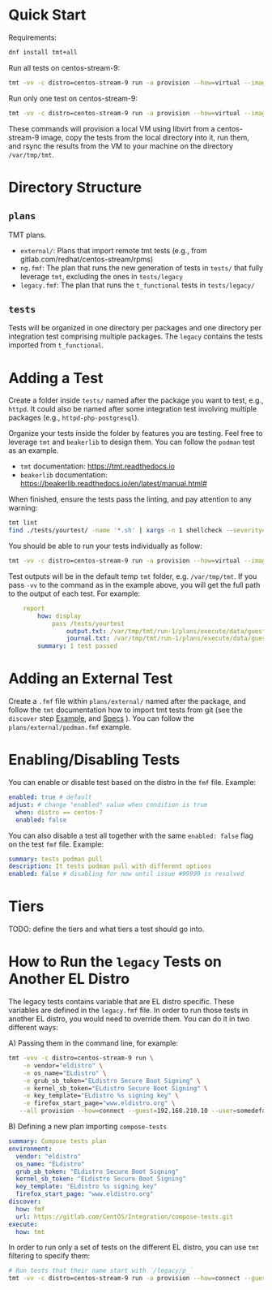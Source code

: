 # Quick Start

Requirements:

```sh
dnf install tmt+all
```

Run all tests on centos-stream-9:

```sh
tmt -vv -c distro=centos-stream-9 run -a provision --how=virtual --image centos-stream-9 prepare --how=install --package=epel-release
```

Run only one test on centos-stream-9:

```sh
tmt -vv -c distro=centos-stream-9 run -a provision --how=virtual --image centos-stream-9 prepare --how=install --package=epel-release test --name /tests/sysstat
```

These commands will provision a local VM using libvirt from a centos-stream-9 image, copy the tests from the local directory into it, run them, and rsync the results from the VM to your machine on the directory `/var/tmp/tmt`.


# Directory Structure

## `plans`

TMT plans.

* `external/`: Plans that import remote tmt tests (e.g., from gitlab.com/redhat/centos-stream/rpms)
* `ng.fmf`: The plan that runs the new generation of tests in `tests/` that fully leverage `tmt`, excluding the ones in `tests/legacy`
* `legacy.fmf`: The plan that runs the `t_functional` tests in `tests/legacy/`


## `tests`

Tests will be organized in one directory per packages and one directory per integration test comprising multiple packages.
The `legacy` contains the tests imported from `t_functional`.

# Adding a Test

Create a folder inside `tests/` named after the package you want to test, e.g., `httpd`. It could also be named after some integration test involving multiple packages (e.g., `httpd-php-postgresql`).

Organize your tests inside the folder by features you are testing. Feel free to leverage `tmt` and `beakerlib` to design them. You can follow the `podman` test as an example.

* `tmt` documentation: https://tmt.readthedocs.io
* `beakerlib` documentation: https://beakerlib.readthedocs.io/en/latest/manual.html#

When finished, ensure the tests pass the linting, and pay attention to any warning:
```sh
tmt lint
find ./tests/yourtest/ -name '*.sh' | xargs -n 1 shellcheck --severity=warning --shell=bash
```

You should be able to run your tests individually as follow:

```sh
tmt -vv -c distro=centos-stream-9 run -a provision --how=virtual --image centos-stream-9 prepare --how=install --package=epel-release test --name /tests/yourtest
```

Test outputs will be in the default temp `tmt` folder, e.g. `/var/tmp/tmt`. If you pass `-vv` to the command as in the example above, you will get the full path to the output of each test. For example:

```yaml
    report
        how: display
            pass /tests/yourtest
                output.txt: /var/tmp/tmt/run-1/plans/execute/data/guest/default-0/tests/yourteset-1/output.txt
                journal.txt: /var/tmp/tmt/run-1/plans/execute/data/guest/default-0/tests/yourteset-1/journal.txt
        summary: 1 test passed
```

# Adding an External Test

Create a `.fmf` file within `plans/external/` named after the package, and follow the `tmt` documentation how to import tmt tests from git (see the `discover` step [Example](https://tmt.readthedocs.io/en/stable/examples.html#plans), and [Specs](https://tmt.readthedocs.io/en/stable/spec/plans.html#spec-plans-discover) ). You can follow the `plans/external/podman.fmf` example.

# Enabling/Disabling Tests

You can enable or disable test based on the distro in the `fmf` file. Example:

```yaml
enabled: true # default
adjust: # change "enabled" value when condition is true
  when: distro == centos-7
  enabled: false
```

You can also disable a test all together with the same `enabled: false` flag on the test `fmf` file. Example:

```yaml
summary: tests podman pull
description: It tests podman pull with different options
enabled: false # disabling for now until issue #99999 is resolved
```

# Tiers

TODO: define the tiers and what tiers a test should go into.


# How to Run the `legacy` Tests on Another EL Distro

The legacy tests contains variable that are EL distro specific. These variables are defined in the `legacy.fmf` file. In order to run those tests in another EL distro, you would need to override them. You can do it in two different ways:

A) Passing them in the command line, for example:

```sh
tmt -vvv -c distro=centos-stream-9 run \
    -e vendor="eldistro" \
    -e os_name="ELdistro" \
    -e grub_sb_token="ELdistro Secure Boot Signing" \
    -e kernel_sb_token="ELdistro Secure Boot Signing" \
    -e key_template="ELdistro %s signing key" \
    -e firefox_start_page="www.eldistro.org" \
   --all provision --how=connect --guest=192.168.210.10 --user=somedefaultuser --become
```

B) Defining a new plan importing `compose-tests`

```yaml
summary: Compose tests plan
environment:
  vendor: "eldistro"
  os_name: "ELdistro"
  grub_sb_token: "ELdistro Secure Boot Signing"
  kernel_sb_token: "ELdistro Secure Boot Signing"
  key_template: "ELdistro %s signing key"
  firefox_start_page: "www.eldistro.org"
discover:
  how: fmf
  url: https://gitlab.com/CentOS/Integration/compose-tests.git
execute:
  how: tmt
```

In order to run only a set of tests on the different EL distro, you can use `tmt` filtering to specify them:

```sh
# Run tests that their name start with `/legacy/p_`
tmt -vv -c distro=centos-stream-9 run -a provision --how=connect --guest=192.168.210.10 --user=somedefaultuser --become test --name '/legacy/p_.*'
```
